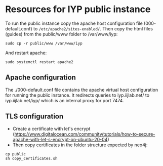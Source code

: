 # Resources for IYP public instance

To run the public instance copy the apache host configuration file (000-default.conf) to ```/etc/apache2/sites-enabled/```.
Then copy the html files (guides) from the public/www folder to /var/www/iyp:
```
sudo cp -r public/www /var/www/iyp
```

And restart apache:
```
sudo systemctl restart apache2
```

## Apache configuration
The ./000-default.conf file contains the apache virtual host configuration for running the public instance.
It redirects queries to iyp.iijlab.net/ to iyp.iijlab.net/iyp/ which is an internal proxy for port 7474.

## TLS configuration
- Create a certificate with let's encrypt (https://www.digitalocean.com/community/tutorials/how-to-secure-apache-with-let-s-encrypt-on-ubuntu-20-04)
- Then copy certificates in the folder structure expected by neo4j:
```
cp public
sh copy_certificates.sh
```
